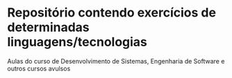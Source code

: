 # Repositório contendo exercícios de determinadas linguagens/tecnologias
<p>Aulas do curso de Desenvolvimento de Sistemas, Engenharia de Software e outros cursos avulsos</p>
